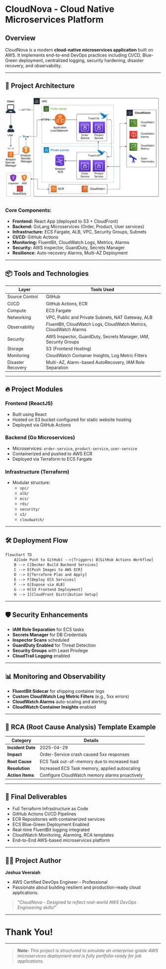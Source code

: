 # CloudNova - Cloud Native Microservices Platform

## Overview
CloudNova is a modern **cloud-native microservices application** built on AWS. It implements end-to-end DevOps practices including CI/CD, Blue-Green deployment, centralized logging, security hardening, disaster recovery, and observability.

---

## 🚀 Project Architecture

![CloudNova Architecture](./architecture/CloudNova-Architecture.png)

### Core Components:
- **Frontend:** React App (deployed to S3 + CloudFront)
- **Backend:** GoLang Microservices (Order, Product, User services)
- **Infrastructure:** ECS Fargate, ALB, VPC, Security Groups, Subnets
- **CI/CD:** GitHub Actions
- **Monitoring:** FluentBit, CloudWatch Logs, Metrics, Alarms
- **Security:** AWS Inspector, GuardDuty, Secrets Manager
- **Resilience:** Auto-recovery Alarms, Multi-AZ Deployment

---

## 📦 Tools and Technologies

| Layer                  | Tools Used                                                                 |
|------------------------|----------------------------------------------------------------------------|
| Source Control         | GitHub                                                                    |
| CI/CD                  | GitHub Actions, ECR                                                       |
| Compute                | ECS Fargate                                                               |
| Networking             | VPC, Public and Private Subnets, NAT Gateway, ALB                        |
| Observability          | FluentBit, CloudWatch Logs, CloudWatch Metrics, CloudWatch Alarms         |
| Security               | AWS Inspector, GuardDuty, Secrets Manager, IAM, Security Groups          |
| Storage                | S3 (Frontend Hosting)                                                     |
| Monitoring             | CloudWatch Container Insights, Log Metric Filters                        |
| Disaster Recovery      | Multi-AZ, Alarm-based AutoRecovery, IAM Role Separation                   |

---

## 🔥 Project Modules

### Frontend (ReactJS)
- Built using React
- Hosted on S3 bucket configured for static website hosting
- Deployed via GitHub Actions

### Backend (Go Microservices)
- Microservices: `order-service`, `product-service`, `user-service`
- Containerized and pushed to AWS ECR
- Deployed via Terraform to ECS Fargate

### Infrastructure (Terraform)
- Modular structure:
  - `vpc/`
  - `alb/`
  - `ecs/`
  - `rds/`
  - `security/`
  - `s3/`
  - `cloudwatch/`

---

## 🛠️ Deployment Flow

```mermaid
flowchart TD
    A[Code Push to GitHub] -->|Triggers| B[GitHub Actions Workflow]
    B --> C[Docker Build Backend Services]
    C --> D[Push Images to AWS ECR]
    D --> E[Terraform Plan and Apply]
    E --> F[Deploy ECS Services]
    F --> G[Expose via ALB]
    G --> H[S3 Frontend Deployment]
    H --> I[CloudFront Distribution Setup]
```

---

## 🛡️ Security Enhancements
- **IAM Role Separation** for ECS tasks
- **Secrets Manager** for DB Credentials
- **Inspector Scans** scheduled
- **GuardDuty Enabled** for Threat Detection
- **Security Groups** with Least Privilege
- **CloudTrail Logging** enabled

---

## 📊 Monitoring and Observability
- **FluentBit Sidecar** for shipping container logs
- **Custom CloudWatch Log Metric Filters** (e.g., 5xx errors)
- **CloudWatch Alarms** auto-scaling and alerting
- **CloudWatch Container Insights** enabled

---

## 📃 RCA (Root Cause Analysis) Template Example

| Category        | Details |
|-----------------|---------|
| **Incident Date**| 2025-04-29 |
| **Impact**       | Order-Service crash caused 5xx responses |
| **Root Cause**   | ECS Task out-of-memory due to increased load |
| **Resolution**   | Increased ECS Task memory, applied autoscaling |
| **Action Items** | Configure CloudWatch memory alarms proactively |

---

## 📌 Final Deliverables
- Full Terraform Infrastructure as Code
- GitHub Actions CI/CD Pipelines
- ECR Repositories with containerized services
- ECS Blue-Green Deployment Enabled
- Real-time FluentBit logging integrated
- CloudWatch Monitoring, Alarming, RCA templates
- End-to-End AWS-based microservices platform

---

## 👨‍💻 Project Author

**Joshua Veeraiah**
- AWS Certified DevOps Engineer - Professional
- Passionate about building resilient and production-ready cloud applications.

> _"CloudNova - Designed to reflect real-world AWS DevOps Engineering skills!"_

---

# Thank You!

---

> **Note:** _This project is structured to simulate an enterprise-grade AWS microservices deployment and is fully portfolio-ready for job applications._
